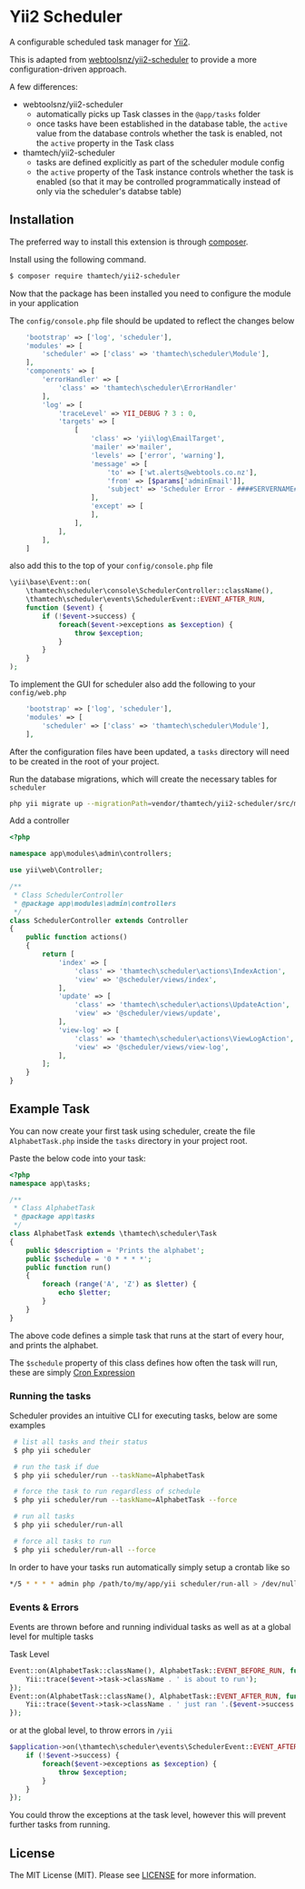 Yii2 Scheduler
==============

A configurable scheduled task manager for [Yii2](http://www.yiiframework.com).

This is adapted from [webtoolsnz/yii2-scheduler](https://github.com/webtoolsnz/yii2-scheduler)
to provide a more configuration-driven approach.

A few differences:

* webtoolsnz/yii2-scheduler
   * automatically picks up Task classes in the `@app/tasks` folder
   * once tasks have been established in the database table, the `active` value
     from the database controls whether the task is enabled, not the `active`
     property in the Task class
* thamtech/yii2-scheduler
   * tasks are defined explicitly as part of the scheduler module config
   * the `active` property of the Task instance controls whether the task is
     enabled (so that it may be controlled programmatically instead of only via
     the scheduler's databse table)

## Installation

The preferred way to install this extension is through [composer](http://getcomposer.org/download/).

Install using the following command.

```bash
$ composer require thamtech/yii2-scheduler
```

Now that the  package has been installed you need to configure the module in your application

The `config/console.php` file should be updated to reflect the changes below
```php
    'bootstrap' => ['log', 'scheduler'],
    'modules' => [
        'scheduler' => ['class' => 'thamtech\scheduler\Module'],
    ],
    'components' => [
        'errorHandler' => [
            'class' => 'thamtech\scheduler\ErrorHandler'
        ],
        'log' => [
            'traceLevel' => YII_DEBUG ? 3 : 0,
            'targets' => [
                [
                    'class' => 'yii\log\EmailTarget',
                    'mailer' =>'mailer',
                    'levels' => ['error', 'warning'],
                    'message' => [
                        'to' => ['wt.alerts@webtools.co.nz'],
                        'from' => [$params['adminEmail']],
                        'subject' => 'Scheduler Error - ####SERVERNAME####'
                    ],
                    'except' => [
                    ],
                ],
            ],
        ],
    ]
```

also add this to the top of your `config/console.php` file
```php
\yii\base\Event::on(
    \thamtech\scheduler\console\SchedulerController::className(),
    \thamtech\scheduler\events\SchedulerEvent::EVENT_AFTER_RUN,
    function ($event) {
        if (!$event->success) {
            foreach($event->exceptions as $exception) {
                throw $exception;
            }
        }
    }
);
```

To implement the GUI for scheduler also add the following to your `config/web.php`
```php
    'bootstrap' => ['log', 'scheduler'],
    'modules' => [
        'scheduler' => ['class' => 'thamtech\scheduler\Module'],
    ],
```

After the configuration files have been updated, a `tasks` directory will need to be created in the root of your project.


Run the database migrations, which will create the necessary tables for `scheduler`
```bash
php yii migrate up --migrationPath=vendor/thamtech/yii2-scheduler/src/migrations
```

Add a controller
```php
<?php

namespace app\modules\admin\controllers;

use yii\web\Controller;

/**
 * Class SchedulerController
 * @package app\modules\admin\controllers
 */
class SchedulerController extends Controller
{
    public function actions()
    {
        return [
            'index' => [
                'class' => 'thamtech\scheduler\actions\IndexAction',
                'view' => '@scheduler/views/index',
            ],
            'update' => [
                'class' => 'thamtech\scheduler\actions\UpdateAction',
                'view' => '@scheduler/views/update',
            ],
            'view-log' => [
                'class' => 'thamtech\scheduler\actions\ViewLogAction',
                'view' => '@scheduler/views/view-log',
            ],
        ];
    }
}
```

## Example Task

You can now create your first task using scheduler, create the file `AlphabetTask.php` inside the `tasks` directory in your project root.

Paste the below code into your task:
```php
<?php
namespace app\tasks;

/**
 * Class AlphabetTask
 * @package app\tasks
 */
class AlphabetTask extends \thamtech\scheduler\Task
{
    public $description = 'Prints the alphabet';
    public $schedule = '0 * * * *';
    public function run()
    {
        foreach (range('A', 'Z') as $letter) {
            echo $letter;
        }
    }
}
```

The above code defines a simple task that runs at the start of every hour, and prints the alphabet.

The `$schedule` property of this class defines how often the task will run, these are simply [Cron Expression](http://en.wikipedia.org/wiki/Cron#Examples)


### Running the tasks

Scheduler provides an intuitive CLI for executing tasks, below are some examples

```bash
 # list all tasks and their status
 $ php yii scheduler

 # run the task if due
 $ php yii scheduler/run --taskName=AlphabetTask

 # force the task to run regardless of schedule
 $ php yii scheduler/run --taskName=AlphabetTask --force

 # run all tasks
 $ php yii scheduler/run-all

 # force all tasks to run
 $ php yii scheduler/run-all --force
```

In order to have your tasks run automatically simply setup a crontab like so

```bash
*/5 * * * * admin php /path/to/my/app/yii scheduler/run-all > /dev/null &
```

### Events & Errors

Events are thrown before and running individual tasks as well as at a global level for multiple tasks

Task Level

```php
Event::on(AlphabetTask::className(), AlphabetTask::EVENT_BEFORE_RUN, function ($event) {
    Yii::trace($event->task->className . ' is about to run');
});
Event::on(AlphabetTask::className(), AlphabetTask::EVENT_AFTER_RUN, function ($event) {
    Yii::trace($event->task->className . ' just ran '.($event->success ? 'successfully' : 'and failed'));
});
```

or at the global level, to throw errors in `/yii`

```php
$application->on(\thamtech\scheduler\events\SchedulerEvent::EVENT_AFTER_RUN, function ($event) {
    if (!$event->success) {
        foreach($event->exceptions as $exception) {
            throw $exception;
        }
    }
});
```

You could throw the exceptions at the task level, however this will prevent further tasks from running.

## License

The MIT License (MIT). Please see [LICENSE](LICENSE) for more information.
